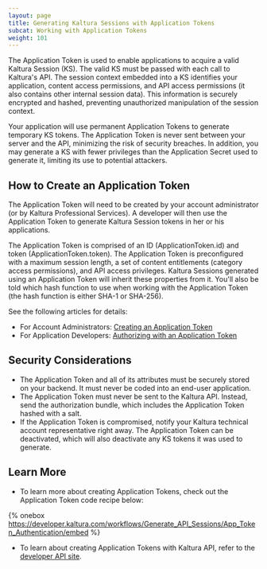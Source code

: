 ```yaml
---
layout: page
title: Generating Kaltura Sessions with Application Tokens
subcat: Working with Application Tokens
weight: 101
---
```


The Application Token is used to enable applications to acquire a valid Kaltura Session (KS). The valid KS must be passed with each call to Kaltura's API. The session context embedded into a KS identifies your application, content access permissions, and API access permissions (it also contains other internal session data). This information is securely encrypted and hashed, preventing unauthorized manipulation of the session context.

Your application will use permanent Application Tokens to generate temporary KS tokens. The Application Token is never sent between your server and the API, minimizing the risk of security breaches. In addition, you may generate a KS with fewer privileges than the Application Secret used to generate it, limiting its use to potential attackers.

## How to Create an Application Token  

The Application Token will need to be created by your account administrator (or by Kaltura Professional Services). A developer will then use the Application Token to generate Kaltura Session tokens in her or his applications.

The Application Token is comprised of an ID (ApplicationToken.id) and token (ApplicationToken.token). The Application Token is preconfigured with a maximum session length, a set of content entitlements (category access permissions), and API access privileges. Kaltura Sessions generated using an Application Token will inherit these properties from it. You'll also be told which hash function to use when working with the Application Token (the hash function is either SHA-1 or SHA-256).

See the following articles for details:

* For Account Administrators: [Creating an Application Token](https://vpaas.kaltura.com/documentation/VPaaS-API-Getting-Started/Account-Representative-Steps.html)
* For Application Developers: [Authorizing with an Application Token](https://vpaas.kaltura.com/documentation/VPaaS-API-Getting-Started/Authorizing-With-Application-Token.html)

## Security Considerations  

* The Application Token and all of its attributes must be securely stored on your backend. It must never be coded into an end-user application.
* The Application Token must never be sent to the Kaltura API. Instead, send the authorization bundle, which includes the Application Token hashed with a salt.
* If the Application Token is compromised, notify your Kaltura technical account representative right away. The Application Token can be deactivated, which will also deactivate any KS tokens it was used to generate.

## Learn More  

* To learn more about creating Application Tokens, check out the Application Token code recipe below:

{% onebox https://developer.kaltura.com/workflows/Generate_API_Sessions/App_Token_Authentication/embed %}

* To learn about creating Application Tokens with Kaltura API, refer to the [developer API site](https://developer.kaltura.com/api-docs/Generate_API_Sessions/appToken).
